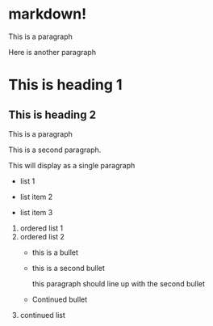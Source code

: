 # markdown!

This is a paragraph

Here is another paragraph

# This is heading 1
## This is heading 2

This is a paragraph

This is a second paragraph.

This
will
display
as
a 
single
paragraph

* list 1
- list item 2
+ list item 3

1. ordered list 1
1. ordered list 2
   * this is a bullet
   * this is a second bullet

     this paragraph should line up with the second bullet
     
   * Continued bullet
1. continued list
